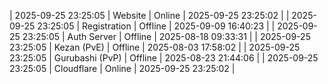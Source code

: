 | 2025-09-25 23:25:05 | Website | Online | 2025-09-25 23:25:02 |
| 2025-09-25 23:25:05 | Registration | Offline | 2025-09-09 16:40:23 |
| 2025-09-25 23:25:05 | Auth Server | Offline | 2025-08-18 09:33:31 |
| 2025-09-25 23:25:05 | Kezan (PvE) | Offline | 2025-08-03 17:58:02 |
| 2025-09-25 23:25:05 | Gurubashi (PvP) | Offline | 2025-08-23 21:44:06 |
| 2025-09-25 23:25:05 | Cloudflare | Online | 2025-09-25 23:25:02 |
